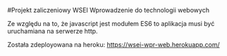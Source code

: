 #Projekt zaliczeniowy WSEI Wprowadzenie do technologii webowych

Ze względu na to, że javascript jest modułem ES6 to aplikacja musi być uruchamiana na serwerze http.

Została zdeployowana na heroku:
https://wsei-wpr-web.herokuapp.com/